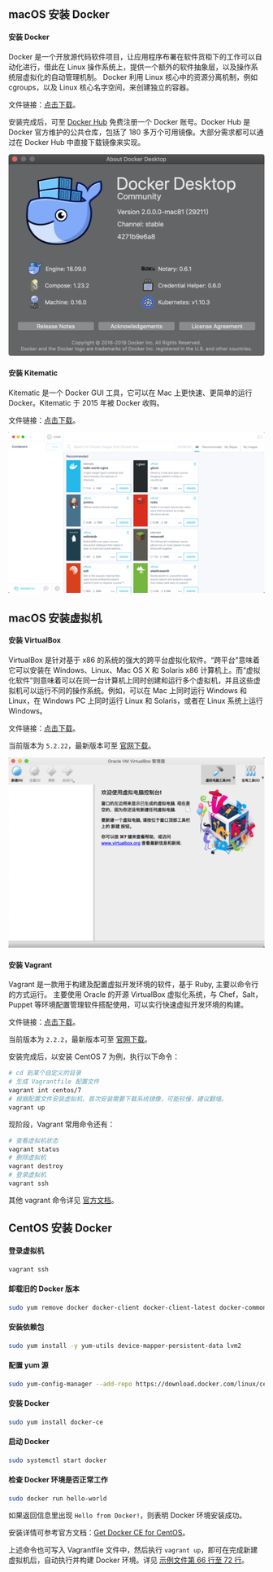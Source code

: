 ## macOS 安装 Docker

#### 安装 Docker

Docker 是一个开放源代码软件项目，让应用程序布署在软件货柜下的工作可以自动化进行，借此在 Linux 操作系统上，提供一个额外的软件抽象层，以及操作系统层虚拟化的自动管理机制。 Docker 利用 Linux 核心中的资源分离机制，例如 cgroups，以及 Linux 核心名字空间，来创建独立的容器。

文件链接：[点击下载](https://download.docker.com/mac/stable/Docker.dmg)。

安装完成后，可至 [Docker Hub](https://hub.docker.com) 免费注册一个 Docker 账号。Docker Hub 是 Docker 官方维护的公共仓库，包括了 180 多万个可用镜像。大部分需求都可以通过在 Docker Hub 中直接下载镜像来实现。

![关于 Docker Desktop](images/docker.png)

#### 安装 Kitematic

Kitematic 是一个 Docker GUI 工具，它可以在 Mac 上更快速、更简单的运行 Docker。Kitematic 于 2015 年被 Docker 收购。

文件链接：[点击下载](https://download.docker.com/kitematic/Kitematic-Mac.zip)。

![Kitematic 界面](./images/kitematic.png)

## macOS 安装虚拟机

#### 安装 VirtualBox

VirtualBox 是针对基于 x86 的系统的强大的跨平台虚拟化软件。“跨平台”意味着它可以安装在 Windows、Linux、Mac OS X 和 Solaris x86 计算机上。而“虚拟化软件”则意味着可以在同一台计算机上同时创建和运行多个虚拟机，并且这些虚拟机可以运行不同的操作系统。例如，可以在 Mac 上同时运行 Windows 和 Linux，在 Windows PC 上同时运行 Linux 和 Solaris，或者在 Linux 系统上运行 Windows。

文件链接：[点击下载](https://download.virtualbox.org/virtualbox/5.2.22/VirtualBox-5.2.22-126460-OSX.dmg)。

当前版本为 `5.2.22`，最新版本可至 [官网下载](https://www.virtualbox.org)。

![VirtualBox 界面](./images/virtualbox.png)

#### 安装 Vagrant

Vagrant 是一款用于构建及配置虚拟开发环境的软件，基于 Ruby, 主要以命令行的方式运行。 主要使用 Oracle 的开源 VirtualBox 虚拟化系统，与 Chef，Salt，Puppet 等环境配置管理软件搭配使用，可以实行快速虚拟开发环境的构建。

文件链接：[点击下载](https://releases.hashicorp.com/vagrant/2.2.2/vagrant_2.2.2_x86_64.dmg)。

当前版本为 `2.2.2`，最新版本可至 [官网下载](https://www.vagrantup.com/)。

安装完成后，以安装 CentOS 7 为例，执行以下命令：

```bash
# cd 到某个自定义的目录
# 生成 Vagrantfile 配置文件
vagrant int centos/7 
# 根据配置文件安装虚拟机，首次安装需要下载系统镜像，可能较慢，建议翻墙。
vagrant up  
```

现阶段，Vagrant 常用命令还有：

```bash
# 查看虚拟机状态
vagrant status
# 删除虚拟机
vagrant destroy
# 登录虚拟机
vagrant ssh
```

其他 vagrant 命令详见 [官方文档](https://www.vagrantup.com/docs/index.html)。

## CentOS 安装 Docker

#### 登录虚拟机
```bash
vagrant ssh
```

#### 卸载旧的 Docker 版本

```bash
sudo yum remove docker docker-client docker-client-latest docker-common docker-latest docker-latest-logrotate docker-logrotate docker-selinux docker-engine-selinux docker-engine
```

#### 安装依赖包

```bash
sudo yum install -y yum-utils device-mapper-persistent-data lvm2
```

#### 配置 yum 源

```bash
sudo yum-config-manager --add-repo https://download.docker.com/linux/centos/docker-ce.repo
```

#### 安装 Docker

```bash
sudo yum install docker-ce
```

#### 启动 Docker

```bash
sudo systemctl start docker
```

#### 检查 Docker 环境是否正常工作

```bash
sudo docker run hello-world
```

如果返回信息里出现 `Hello from Docker!`，则表明 Docker 环境安装成功。

安装详情可参考官方文档：[Get Docker CE for CentOS](https://docs.docker.com/install/linux/docker-ce/centos/#install-using-the-repository)。

上述命令也可写入 Vagrantfile 文件中，然后执行 `vagrant up`，即可在完成新建虚拟机后，自动执行并构建 Docker 环境。详见 [示例文件第 66 行至 72 行](./Vagrantfile)。

